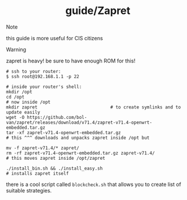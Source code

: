 <h1 align="center"> guide/Zapret </h1>

> [!NOTE]
> this guide is more useful for CIS citizens 

> [!WARNING]
> zapret is heavy! be sure to have enough ROM for this!

```Sh
# ssh to your router:
$ ssh root@192.168.1.1 -p 22

# inside your router's shell:
mkdir /opt
cd /opt
# now inside /opt
mkdir zapret                            # to create symlinks and to update easily
wget -O https://github.com/bol-van/zapret/releases/download/v71.4/zapret-v71.4-openwrt-embedded.tar.gz
tar -xf zapret-v71.4-openwrt-embedded.tar.gz 
# this ^^^ downloads and unpacks zapret inside /opt but

mv -f zapret-v71.4/* zapret/
rm -rf zapret-v71.4-openwrt-embedded.tar.gz zapret-v71.4/
# this moves zapret inside /opt/zapret 

./install_bin.sh && ./install_easy.sh
# installs zapret itself
```

there is a cool script called `blockcheck.sh` that allows you to create list of suitable strategies. 